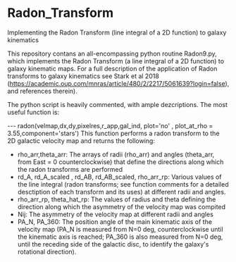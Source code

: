 # Radon_Transform
Implementing the Radon Transform (line integral of a 2D function) to galaxy kinematics

This repository contans an all-encompassing python routine Radon9.py, which implements the Radon Transform (a line integral of a 2D function) to galaxy kinematic maps. For a full description of the application of Radon transforms to galaxy kinematics see Stark et al 2018 (https://academic.oup.com/mnras/article/480/2/2217/5061639?login=false), and references therein). 

The python script is heavily commented, with ample dezcriptions. The most useful function is:

--- radon(velmap,dx,dy,pixelres,r_app,gal_ind, plot='no' , plot_at_rho = 3.55,component='stars')
This function performs a radon transform to the 2D galactic velocity map and returns the following:
- rho_arr,theta_arr: The arrays of radii (rho_arr) and angles (theta_arr, from East = 0 counterclockwise) that define the directions along which the radon transforms are performed
- rd_A, rd_A_scaled , rd_AB, rd_AB_scaled, rho_arr_rp: Various values of the line integral (radon transforms; see function comments for a detailed desctiption of each transform and its uses) at different radii and angles.
- rho_arr_rp, theta_hat_rp: The values of radius and theta defining the direction along which the asymmetry of the velocity map was compited
- Nij: The asymmetry of the velocity map at different radii and angles
- PA_N, PA_360: The position angle of the main kinematic axis of the velocity map (PA_N is measured from N=0 deg, counterclockwise until the kinematic axis is reached; PA_360 is also measured from N=0 deg, until the receding side of the galactic disc, to identify the galaxy's rotational direction). 

  

